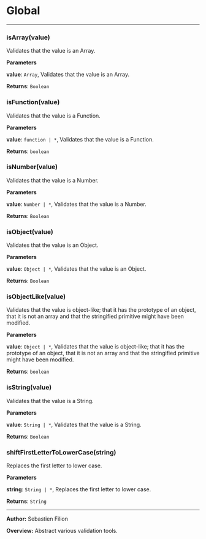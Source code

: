 # Global





* * *

### isArray(value) 

Validates that the value is an Array.

**Parameters**

**value**: `Array`, Validates that the value is an Array.

**Returns**: `Boolean`


### isFunction(value) 

Validates that the value is a Function.

**Parameters**

**value**: `function | *`, Validates that the value is a Function.

**Returns**: `boolean`


### isNumber(value) 

Validates that the value is a Number.

**Parameters**

**value**: `Number | *`, Validates that the value is a Number.

**Returns**: `Boolean`


### isObject(value) 

Validates that the value is an Object.

**Parameters**

**value**: `Object | *`, Validates that the value is an Object.

**Returns**: `Boolean`


### isObjectLike(value) 

Validates that the value is object-like; that it has the prototype of an object, that it is not an array and that the
stringified primitive might have been modified.

**Parameters**

**value**: `Object | *`, Validates that the value is object-like; that it has the prototype of an object, that it is not an array and that the
stringified primitive might have been modified.

**Returns**: `boolean`


### isString(value) 

Validates that the value is a String.

**Parameters**

**value**: `String | *`, Validates that the value is a String.

**Returns**: `Boolean`


### shiftFirstLetterToLowerCase(string) 

Replaces the first letter to lower case.

**Parameters**

**string**: `String | *`, Replaces the first letter to lower case.

**Returns**: `String`



* * *



**Author:** Sebastien Filion



**Overview:** Abstract various validation tools.


